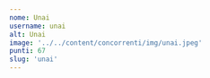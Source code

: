 ```yaml
---
nome: Unai
username: unai
alt: Unai
image: '../../content/concorrenti/img/unai.jpeg'
punti: 67
slug: 'unai'
---
```

